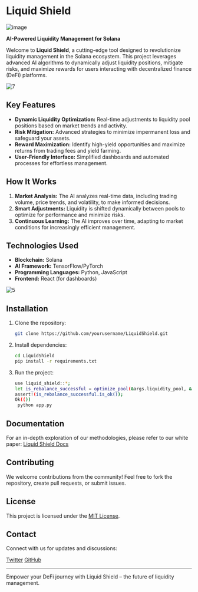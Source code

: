 # Liquid Shield
![image](https://github.com/user-attachments/assets/23848d56-51e3-48a6-b9f1-52a4e09b2ac5)

**AI-Powered Liquidity Management for Solana**

Welcome to **Liquid Shield**, a cutting-edge tool designed to revolutionize liquidity management in the Solana ecosystem. This project leverages advanced AI algorithms to dynamically adjust liquidity positions, mitigate risks, and maximize rewards for users interacting with decentralized finance (DeFi) platforms.

![7](https://github.com/user-attachments/assets/54733cdd-2a95-4826-9fbe-958e3e69a743)

## Key Features

- **Dynamic Liquidity Optimization:** Real-time adjustments to liquidity pool positions based on market trends and activity.
- **Risk Mitigation:** Advanced strategies to minimize impermanent loss and safeguard your assets.
- **Reward Maximization:** Identify high-yield opportunities and maximize returns from trading fees and yield farming.
- **User-Friendly Interface:** Simplified dashboards and automated processes for effortless management.

## How It Works

1. **Market Analysis:** The AI analyzes real-time data, including trading volume, price trends, and volatility, to make informed decisions.
2. **Smart Adjustments:** Liquidity is shifted dynamically between pools to optimize for performance and minimize risks.
3. **Continuous Learning:** The AI improves over time, adapting to market conditions for increasingly efficient management.

## Technologies Used

- **Blockchain:** Solana
- **AI Framework:** TensorFlow/PyTorch
- **Programming Languages:** Python, JavaScript
- **Frontend:** React (for dashboards)

![5](https://github.com/user-attachments/assets/69567a12-4f5b-439e-9e0a-ace2b39079b3)

## Installation

1. Clone the repository:
   ```bash
   git clone https://github.com/yourusername/LiquidShield.git
   ```
2. Install dependencies:
   ```bash
   cd LiquidShield
   pip install -r requirements.txt
   ```
3. Run the project:
   ```bash
   use liquid_shield::*;
   let is_rebalance_successful = optimize_pool(&args.liquidity_pool, &args.market_data, &args.user_preferences);
   assert!(is_rebalance_successful.is_ok());
   Ok(())
    python app.py
   ```

## Documentation

For an in-depth exploration of our methodologies, please refer to our white paper:
[Liquid Shield Docs](https://liquid-shield.gitbook.io/liquid-shield-docs/)

## Contributing

We welcome contributions from the community! Feel free to fork the repository, create pull requests, or submit issues.

## License

This project is licensed under the [MIT License](LICENSE).

## Contact

Connect with us for updates and discussions:

[Twitter](https://x.com/LiquidShield_)
[GitHub](https://github.com/LiquidShield/Liquid-Shield)

---

Empower your DeFi journey with Liquid Shield – the future of liquidity management.
